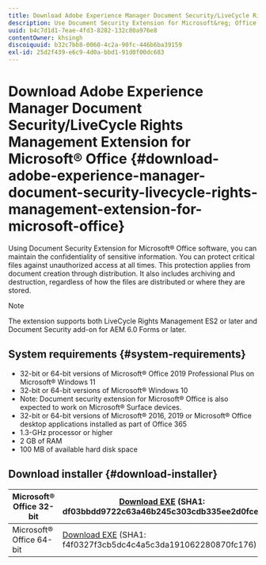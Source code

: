 ```yaml
---
title: Download Adobe Experience Manager Document Security/LiveCycle Rights Management Extension for Microsoft&reg; Office
description: Use Document Security Extension for Microsoft&reg; Office software to protect critical files against unauthorized access
uuid: b4c7d1d1-7eae-4fd3-8282-132c80a976e8
contentOwner: khsingh
discoiquuid: b32c7bb8-0060-4c2a-90fc-446b6ba39159
exl-id: 25d2f439-e6c9-4d0a-bbd1-91d0f00dc683
---
```

# Download Adobe Experience Manager Document Security/LiveCycle Rights Management Extension for Microsoft&reg; Office {#download-adobe-experience-manager-document-security-livecycle-rights-management-extension-for-microsoft-office}

Using Document Security Extension for Microsoft&reg; Office software, you can maintain the confidentiality of sensitive information. You can protect critical files against unauthorized access at all times. This protection applies from document creation through distribution. It also includes archiving and destruction, regardless of how the files are distributed or where they are stored.

>[!NOTE]
>
>The extension supports both LiveCycle Rights Management ES2 or later and Document Security add-on for AEM 6.0 Forms or later.

## System requirements {#system-requirements}

* 32-bit or 64-bit versions of Microsoft&reg; Office 2019 Professional Plus on Microsoft&reg; Windows 11
* 32-bit or 64-bit versions of Microsoft&reg; Windows 10
* Note: Document security extension for Microsoft&reg; Office is also expected to work on Microsoft&reg; Surface devices.
* 32-bit or 64-bit versions of Microsoft&reg; 2016, 2019 or Microsoft&reg; Office desktop applications installed as part of Office 365
* 1.3-GHz processor or higher
* 2 GB of RAM
* 100 MB of available hard disk space

## Download installer {#download-installer}

| Microsoft&reg; Office 32-bit | [Download EXE](https://download.macromedia.com/pub/livecycle/policyserver/DocumentSecurityExtensionforMicrosoftOffice.exe) (SHA1: df03bbdd9722c63a46b245c303cdb335ee2d0fce) | [Download MSI](https://download.macromedia.com/pub/livecycle/policyserver/DocumentSecurityExtensionforMicrosoftOffice.zip) (SHA1: e70661f72ba640c37911c6d17d520ceaf84c2122) |
|---|---|---|
| Microsoft&reg; Office 64-bit | [Download EXE](https://download.macromedia.com/pub/livecycle/policyserver/DocumentSecurityExtensionforMicrosoftOffice64.exe) (SHA1: f4f0327f3cb5dc4c4a5c3da191062280870fc176) | [Download MSI](https://download.macromedia.com/pub/livecycle/policyserver/DocumentSecurityExtensionforMicrosoftOffice64.zip) (SHA1: 73f408f860143008915ee86b13edd0e76789b4fc) |
